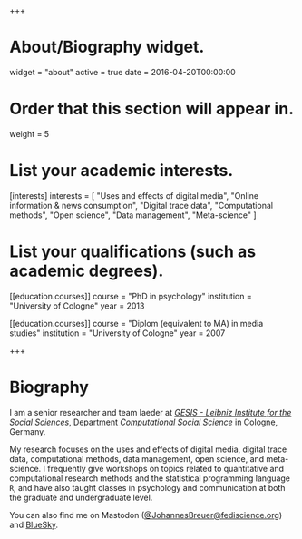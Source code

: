 +++
# About/Biography widget.
widget = "about"
active = true
date = 2016-04-20T00:00:00

# Order that this section will appear in.
weight = 5

# List your academic interests.
[interests]
  interests = [
    "Uses and effects of digital media",
    "Online information & news consumption",
    "Digital trace data",
    "Computational methods",
    "Open science",
    "Data management",
    "Meta-science"
  ]

# List your qualifications (such as academic degrees).
[[education.courses]]
  course = "PhD in psychology"
  institution = "University of Cologne"
  year = 2013

[[education.courses]]
  course = "Diplom (equivalent to MA) in media studies"
  institution = "University of Cologne"
  year = 2007
 
+++

# Biography

I am a senior researcher and team laeder at [*GESIS - Leibniz Institute for the Social Sciences*](https://www.gesis.org/en/home), [Department *Computational Social Science*](https://www.gesis.org/en/institute/departments/computational-social-science) in Cologne, Germany.

My research focuses on the uses and effects of digital media, digital trace data, computational methods, data management, open science, and meta-science. I frequently give workshops on topics related to quantitative and computational research methods and the statistical programming language `R`, and have also taught classes in psychology and communication at both the graduate and undergraduate level. 

You can also find me on Mastodon (<a rel="me" href="https://fediscience.org/@JohannesBreuer" cfmodified="modified">@JohannesBreuer@fediscience.org</a>) and [BlueSky](https://bsky.app/profile/jobreu.bsky.social).
